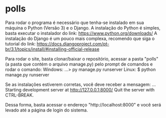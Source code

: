 # polls
Para rodar o programa é necessário que tenha-se instalado em sua máquina o Python (Versão 3) e o Django.
A instalação do Python é simples, basta executar o instalador do link: https://www.python.org/downloads/
A instalação do Django é um pouco mais complexa, recomendo que siga o tutorial do link: https://docs.djangoproject.com/pt-br/3.1/topics/install/#installing-official-release

Para rodar o site, basta clonar/baixar o repositório, acessar a pasta "polls" (a pasta que contém o arquivo manage.py) pelo prompt de comandos e rodar o comando:
  Windows: ...\> py manage.py runserver
  Linux: $ python manage.py runserver
  
Se as instalações estiverem corretas, você deve receber a mensagem:
  ...
  Starting development server at http://127.0.0.1:8000/
  Quit the server with CTRL-BREAK.
  
Dessa forma, basta acessar o endereço "http://localhost:8000" e você será levado até a página de login do sistema.
  
